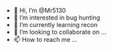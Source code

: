 - 👋 Hi, I’m @Mr5130
- 👀 I’m interested in bug hunting
- 🌱 I’m currently learning recon
- 💞️ I’m looking to collaborate on ...
- 📫 How to reach me ...

<!---
Mr5130/Mr5130 is a ✨ special ✨ repository because its `README.md` (this file) appears on your GitHub profile.
You can click the Preview link to take a look at your changes.
--->
